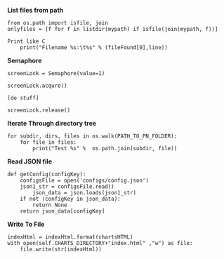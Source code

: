 **List files from path**

	from os.path import isfile, join 
	onlyfiles = [f for f in listdir(mypath) if isfile(join(mypath, f))]

	Print like C
		print("Filename %s:\t%s" % (fileFound[0],line))


**Semaphore**

	screenLock = Semaphore(value=1)

	screenLock.acqure()

	[do stuff]

	screenLock.release()


**Iterate Through directory tree**

	for subdir, dirs, files in os.walk(PATH_TO_PN_FOLDER):
		for file in files:
			print("Test %s" %  os.path.join(subdir, file))



**Read JSON file**

	def getConfig(configKey):
		configsFile = open('configs/config.json')
		json1_str = configsFile.read()
			json_data = json.loads(json1_str)
		if not (configKey in json_data):
			return None
		return json_data[configKey]

**Write To File**

	indexHtml = indexHtml.format(chartsHTML)
	with open(self.CHARTS_DIRECTORY+"index.html" ,"w") as file:
		file.write(str(indexHtml))